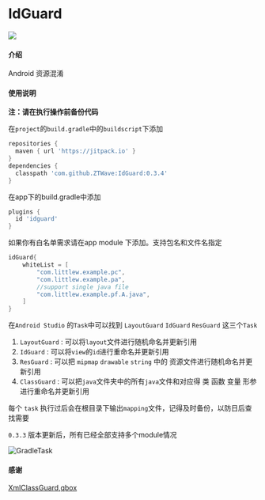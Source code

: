 # IdGuard

[![](https://jitpack.io/v/ZTWave/IdGurad.svg)](https://jitpack.io/#ZTWave/IdGurad)

#### 介绍
Android 资源混淆

#### 使用说明

 **注：请在执行操作前备份代码** 

在`project`的`build.gradle`中的`buildscript`下添加

```groovy
repositories {  
  maven { url 'https://jitpack.io' }  
}  
dependencies {  
  classpath 'com.github.ZTWave:IdGuard:0.3.4'  
}
```

在app下的build.gradle中添加

```groovy
plugins {
  id 'idguard'
}
```

如果你有白名单需求请在app module 下添加。支持包名和文件名指定

```groovy
idGuard{
    whiteList = [
        "com.littlew.example.pc",
        "com.littlew.example.pa",
        //support single java file
        "com.littlew.example.pf.A.java",
    ]
}
```

在`Android Studio` 的`Task`中可以找到 `LayoutGuard` `IdGuard` `ResGuard` 这三个`Task `

1. `LayoutGuard` : 可以将`layout`文件进行随机命名并更新引用
2. `IdGuard` : 可以将`view`的`id`进行重命名并更新引用
3. `ResGuard` : 可以把 `mipmap` `drawable` `string` 中的 资源文件进行随机命名并更新引用
4. `ClassGuard` : 可以把`java`文件夹中的所有`java`文件和对应得 类 函数 变量 形参 进行重命名并更新引用

每个 `task` 执行过后会在根目录下输出`mapping`文件，记得及时备份，以防日后查找需要

`0.3.3` 版本更新后，所有已经全部支持多个module情况

![GradleTask](https://pic.imgdb.cn/item/64b62c311ddac507ccff507b.jpg)

#### 感谢

[XmlClassGuard](https://github.com/liujingxing/XmlClassGuard),[qbox](https://github.com/paul-hammant/qdox)
